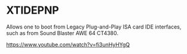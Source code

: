 # XTIDEPNP

Allows one to boot from Legacy Plug-and-Play ISA card IDE interfaces, such as from Sound Blaster AWE 64 CT4380.

https://www.youtube.com/watch?v=fi3unHyHYgQ

